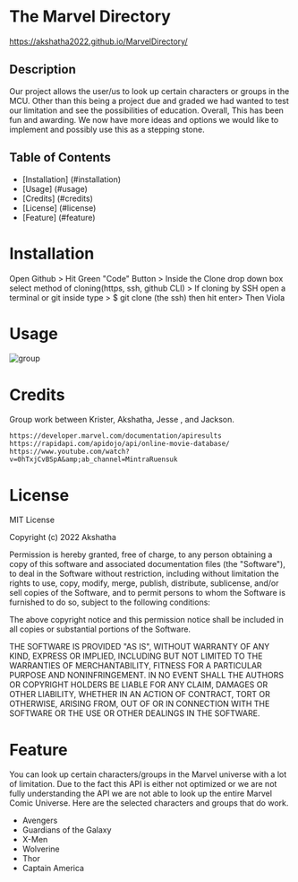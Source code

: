 # The Marvel Directory

https://akshatha2022.github.io/MarvelDirectory/

## Description

Our project allows the user/us to look up certain characters or groups in the MCU.
Other than this being a project due and graded we had wanted to test our limitation and see the possibilities of education.
Overall, This has been fun and awarding. We now have more ideas and options we would like to implement and possibly use this as a stepping stone.

## Table of Contents

- [Installation] (#installation)
- [Usage] (#usage)
- [Credits] (#credits)
- [License] (#license)
- [Feature] (#feature)

# Installation
Open Github > Hit Green "Code" Button > Inside the Clone drop down box select method of cloning(https, ssh, github CLI) > If cloning by SSH open a terminal or git inside type > $ git clone (the ssh) then hit enter> Then Viola

# Usage

![group](./Assets/Capture.PNG)

# Credits
Group work between Krister, Akshatha, Jesse , and Jackson.
```
https://developer.marvel.com/documentation/apiresults
https://rapidapi.com/apidojo/api/online-movie-database/
https://www.youtube.com/watch?v=0hTxjCvBSpA&amp;ab_channel=MintraRuensuk

```
# License
MIT License

Copyright (c) 2022 Akshatha

Permission is hereby granted, free of charge, to any person obtaining a copy
of this software and associated documentation files (the "Software"), to deal
in the Software without restriction, including without limitation the rights
to use, copy, modify, merge, publish, distribute, sublicense, and/or sell
copies of the Software, and to permit persons to whom the Software is
furnished to do so, subject to the following conditions:

The above copyright notice and this permission notice shall be included in all
copies or substantial portions of the Software.

THE SOFTWARE IS PROVIDED "AS IS", WITHOUT WARRANTY OF ANY KIND, EXPRESS OR
IMPLIED, INCLUDING BUT NOT LIMITED TO THE WARRANTIES OF MERCHANTABILITY,
FITNESS FOR A PARTICULAR PURPOSE AND NONINFRINGEMENT. IN NO EVENT SHALL THE
AUTHORS OR COPYRIGHT HOLDERS BE LIABLE FOR ANY CLAIM, DAMAGES OR OTHER
LIABILITY, WHETHER IN AN ACTION OF CONTRACT, TORT OR OTHERWISE, ARISING FROM,
OUT OF OR IN CONNECTION WITH THE SOFTWARE OR THE USE OR OTHER DEALINGS IN THE
SOFTWARE.

# Feature
You can look up certain characters/groups in the Marvel universe with a lot of limitation. 
Due to the fact this API is either not optimized or we are not fully understanding the API we are not able to look up the entire Marvel Comic Universe.
Here are the selected characters and groups that do work.
- Avengers
- Guardians of the Galaxy
- X-Men
- Wolverine
- Thor
- Captain America
